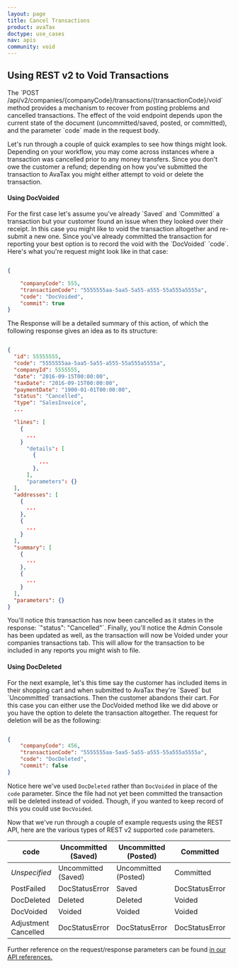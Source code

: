 ```yaml
---
layout: page
title: Cancel Transactions
product: avaTax
doctype: use_cases
nav: apis
community: void
---
```


<h2> Using REST v2 to Void Transactions </h2>

<p>The `POST /api/v2/companies/{companyCode}/transactions/{transactionCode}/void` method provides a mechanism to recover from posting problems and cancelled transactions. The effect of the void endpoint depends upon the current state of the document (uncommitted/saved, posted, or committed), and the parameter `code` made in the request body.</p>

<p>Let's run through a couple of quick examples to see how things might look. Depending on your workflow, you may come across instances where a transaction was cancelled prior to any money transfers. Since you don't owe the customer a refund; depending on how you've submitted the transaction to AvaTax you might either attempt to void or delete the transaction. </p>

<h4> Using DocVoided </h4>

<p>For the first case let's assume you've already `Saved` and `Committed` a transaction but your customer found an issue when they looked over their receipt. In this case you might like to void the transaction altogether and re-submit a new one. Since you've already committed the transaction for reporting your best option is to record the void with the `DocVoided` `code`. Here's what you're request might look like in that case:</p>

```JSON

{

    "companyCode": 555,
    "transactionCode": "5555555aa-5aa5-5a55-a555-55a555a5555a",
    "code": "DocVoided",
    "commit": true
}
```
The Response will be a detailed summary of this action, of which the following response gives an idea as to its structure:

```json

{
  "id": 55555555,
  "code": "5555555aa-5aa5-5a55-a555-55a555a5555a",
  "companyId": 5555555,
  "date": "2016-09-15T00:00:00",
  "taxDate": "2016-09-15T00:00:00",
  "paymentDate": "1900-01-01T00:00:00",
  "status": "Cancelled",
  "type": "SalesInvoice",
  ...

  "lines": [
    {
      ...
    }
      "details": [
        {
          ...
        },  
      ],
      "parameters": {}
  ],
  "addresses": [
    {
      ...
    },
    {
      ...
    }
  ],
  "summary": [
    {
      ...
    },
    {
      ...
    }
  ],
  "parameters": {}
}
```
<p>You'll notice this transaction has now been cancelled as it states in the response: `"status": "Cancelled"`. Finally, you'll notice the Admin Console has been updated as well, as the transaction will now be Voided under your companies transactions tab. This will allow for the transaction to be included in any reports you might wish to file. </p>

<h4> Using DocDeleted </h4>

<p>For the next example, let's this time say the customer has included items in their shopping cart and when submitted to AvaTax they're `Saved` but `Uncommitted` transactions. Then the customer abandons their cart. For this case you can either use the DocVoided method like we did above or you have the option to delete the transaction altogether. The request for deletion will be as the following:</p>

```json

{
    "companyCode": 456,
    "transactionCode": "5555555aa-5aa5-5a55-a555-55a555a5555a",
    "code": "DocDeleted",
    "commit": false
}
```
Notice here we've used `DocDeleted` rather than `DocVoided` in place of the `code` parameter. Since the file had not yet been committed the transaction will be deleted instead of voided. Though, if you wanted to keep record of this you could use `DocVoided`.

Now that we've run through a couple of example requests using the REST API, here are the various types of REST v2 supported `code` parameters.

<table class="styled-table">
	<thead>
		<tr>
			<th>code</th>
			<th>Uncommitted (Saved)</th>
			<th>Uncommitted (Posted)</th>
			<th>Committed</th>
			<th>Committed (Adjusted)</th>
			<th>Voided</th>
		</tr>
	</thead>
	<tbody>
		<tr>
			<td><em>Unspecified</em></td>
			<td>Uncommitted (Saved)</td>
			<td>Uncommitted (Posted)</td>
			<td>Committed</td>
			<td>Committed (Adjusted)</td>
			<td>Voided</td>
		</tr>
		<tr>
			<td>PostFailed</td>
			<td>DocStatusError</td>
			<td>Saved</td>
			<td>DocStatusError</td>
			<td>DocStatusError</td>
			<td>DocStatusError</td>
		</tr>
		<tr>
			<td>DocDeleted</td>
			<td>Deleted</td>
			<td>Deleted</td>
			<td>Voided</td>
			<td>Voided</td>
			<td>Deleted</td>
		</tr>
		<tr>
			<td>DocVoided</td>
			<td>Voided</td>
			<td>Voided</td>
			<td>Voided</td>
			<td>Voided</td>
			<td>Voided</td>
		</tr>
		<tr>
			<td>Adjustment Cancelled</td>
			<td>DocStatusError</td>
			<td>DocStatusError</td>
			<td>DocStatusError</td>
			<td>Removes last adjustment.</td>
			<td>DocStatusError</td>
		</tr>
	</tbody>
</table>

Further reference on the request/response parameters can be found <a href="http://developer.avalara.com/avatax/api-reference/tax/v2/Transactions/#ApiV2CompaniesByCompanyCodeTransactionsByTransactionCodeVoidPost"> in our API references.</a>
